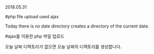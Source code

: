2018.05.31

#php file upload used ajax

Today there is no date directory creates a directory of the current date.

#ajax를 이용한 php 파일 업로드

오늘 날짜 디렉토리가 없으면 오늘 날짜의 디렉토리를 생성합니다.
